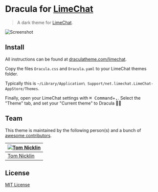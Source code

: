 # Dracula for [LimeChat](http://limechat.net/mac/)

> A dark theme for [LimeChat](http://limechat.net/mac/).

![Screenshot](https://i.imgur.com/cRmH87p.png)

## Install

All instructions can be found at [draculatheme.com/limechat](https://draculatheme.com/limechat).

Copy the files `Dracula.css` and `Dracula.yaml` to your LimeChat themes folder. 

Typically this is `~/Library/Application\ Support/net.limechat.LimeChat-AppStore/Themes`. 

Finally, open your LimeChat settings with <kbd>⌘ Command</kbd>+<kbd>,</kbd>. Select the "Theme" tab, and set your "Current theme" to Dracula 🧛‍♂️

## Team

This theme is maintained by the following person(s) and a bunch of [awesome contributors](https://github.com/dracula/template/graphs/contributors).

[![Tom Nicklin](https://avatars2.githubusercontent.com/u/4008082?v=3&s=70)](https://github.com/shmink) |
--- | 
[Tom Nicklin](https://github.com/shmink) | 

## License

[MIT License](./LICENSE)

